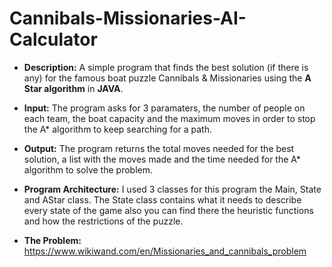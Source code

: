 # Cannibals-Missionaries-AI-Calculator

- **Description:**
A simple program that finds the best solution (if there is any) for the famous boat puzzle Cannibals & Missionaries using the **A Star algorithm** in **JAVA**.

- **Input:**
The program asks for 3 paramaters, the number of people on each team, the boat capacity and the maximum moves in order to stop the A* algorithm to keep searching for a path.

- **Output:**
The program returns the total moves needed for the best solution, a list with the moves made and the time needed for the A* algorithm to solve the problem.

- **Program Architecture:**
I used 3 classes for this program the Main, State and AStar class.
The State class contains what it needs to describe every state of the game also you can find there the heuristic functions and how the restrictions of the puzzle. 

- **The Problem:**
https://www.wikiwand.com/en/Missionaries_and_cannibals_problem
